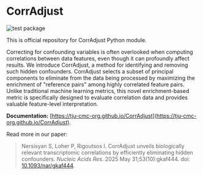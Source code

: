 # CorrAdjust

![test package](https://github.com/TJU-CMC-Org/CorrAdjust/actions/workflows/python-package.yml/badge.svg)

This is official repository for CorrAdjust Python module.

Correcting for confounding variables is often overlooked when computing correlations between data features, even though it can profoundly affect results. We introduce CorrAdjust, a method for identifying and removing such hidden confounders. CorrAdjust selects a subset of principal components to eliminate from the data being processed by maximizing the enrichment of "reference pairs" among highly correlated feature pairs. Unlike traditional machine learning metrics, this novel enrichment-based metric is specifically designed to evaluate correlation data and provides valuable feature-level interpretation.

**Documentation:** [https://tju-cmc-org.github.io/CorrAdjust](https://tju-cmc-org.github.io/CorrAdjust).

Read more in our paper:
> Nersisyan S, Loher P, Rigoutsos I. CorrAdjust unveils biologically relevant transcriptomic correlations by efficiently eliminating hidden confounders. *Nucleic Acids Res.* 2025 May 31;53(10):gkaf444. doi: [10.1093/nar/gkaf444](https://doi.org/10.1093/nar/gkaf444).
